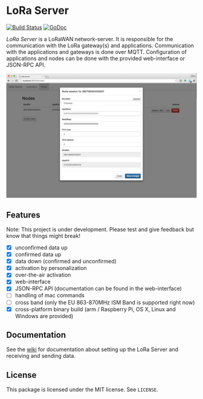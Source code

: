 # LoRa Server

[![Build Status](https://travis-ci.org/brocaar/loraserver.svg?branch=master)](https://travis-ci.org/brocaar/loraserver)
[![GoDoc](https://godoc.org/github.com/brocaar/loraserver?status.svg)](https://godoc.org/github.com/brocaar/loraserver)

*LoRa Server* is a LoRaWAN network-server. It is responsible for the
communication with the LoRa gateway(s) and applications. Communication
with the applications and gateways is done over MQTT. Configuration of
applications and nodes can be done with the provided web-interface or JSON-RPC API.

![web-interface](doc/webinterface.jpg)

## Features

Note: This project is under development. Please test and give feedback but know that things might break! 

- [x] unconfirmed data up
- [x] confirmed data up
- [x] data down (confirmed and unconfirmed)
- [x] activation by personalization
- [x] over-the-air activation
- [x] web-interface
- [x] JSON-RPC API (documentation can be found in the web-interface)
- [ ] handling of mac commands
- [ ] cross band (only the EU 863-870MHz ISM Band is supported right now)
- [x] cross-platform binary build (arm / Raspberry Pi, OS X, Linux and Windows are provided)

## Documentation

See the [wiki](https://github.com/brocaar/loraserver/wiki/Getting-started)
for documentation about setting up the LoRa Server and receiving and sending
data.

## License

This package is licensed under the MIT license. See ``LICENSE``.
